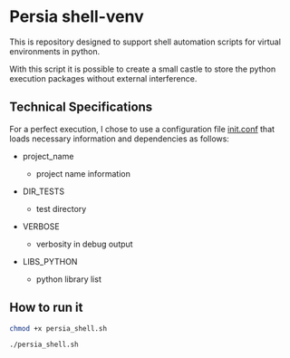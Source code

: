 # Persia shell-venv

This is repository designed to support shell automation scripts for virtual environments in python.

With this script it is possible to create a small castle to store the python execution packages without external interference.

## Technical Specifications

For a perfect execution, I chose to use a configuration file [init.conf](https://github.com/rodrigmars/persia-shell-venv/blob/main/init.conf) that loads necessary information and dependencies as follows:

- project_name
  - project name information
  
- DIR_TESTS
  - test directory
  
- VERBOSE
  - verbosity in debug output

- LIBS_PYTHON
  - python library list
  
## How to run it

```bash
chmod +x persia_shell.sh

./persia_shell.sh
```
